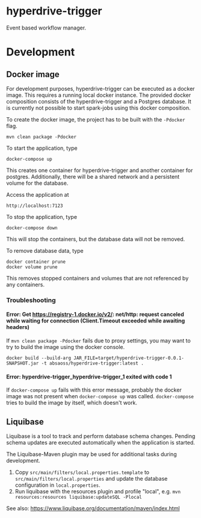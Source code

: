 # hyperdrive-trigger
Event based workflow manager.


# Development
## Docker image
For development purposes, hyperdrive-trigger can be executed as a docker image. This requires a running local docker instance. The provided docker composition consists of the hyperdrive-trigger and a Postgres database. It is currently not possible to start spark-jobs using this docker composition.

To create the docker image, the project has to be built with the `-Pdocker` flag.
```
mvn clean package -Pdocker
```

To start the application, type
```
docker-compose up
```

This creates one container for hyperdrive-trigger and another container for postgres. Additionally, there will be a shared network and a persistent volume for the database.

Access the application at 
```
http://localhost:7123
```

To stop the application, type
```
docker-compose down
```

This will stop the containers, but the database data will not be removed.

To remove database data, type
```
docker container prune
docker volume prune
```
This removes stopped containers and volumes that are not referenced by any containers.


### Troubleshooting

#### Error: Get https://registry-1.docker.io/v2/: net/http: request canceled while waiting for connection (Client.Timeout exceeded while awaiting headers)

If `mvn clean package -Pdocker` fails due to proxy settings, you may want to try to build the image using the docker console.

```
docker build --build-arg JAR_FILE=target/hyperdrive-trigger-0.0.1-SNAPSHOT.jar -t absaoss/hyperdrive-trigger:latest .
```

#### Error: hyperdrive-trigger_hyperdrive-trigger_1 exited with code 1

If `docker-compose up` fails with this error message, probably the docker image was not present when `docker-compose up` was called. `docker-compose` tries to build the image by itself, which doesn't work.

## Liquibase
Liquibase is a tool to track and perform database schema changes.
Pending schema updates are executed automatically when the application is started.

The Liquibase-Maven plugin may be used for additional tasks during development.
1. Copy `src/main/filters/local.properties.template` to `src/main/filters/local.properties` and update the database 
configuration in `local.properties`.
2. Run liquibase with the resources plugin and profile "local", e.g. `mvn resources:resources liquibase:updateSQL -Plocal`

See also: https://www.liquibase.org/documentation/maven/index.html
